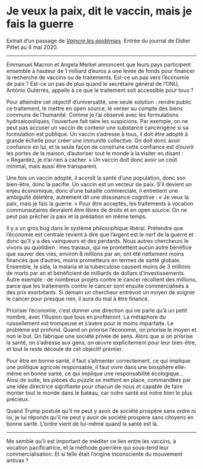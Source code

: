 # Je veux la paix, dit le vaccin, mais je fais la guerre

Extrait d’un passage de [*Vaincre les épidémies*](https://tcrouzet.com/vaincre-les-epidemies/). Entrée du journal de Didier Pittet au 4 mai 2020.<span id="more-56422"></span>

---

Emmanuel Macron et Angela Merkel annoncent que leurs pays participent ensemble à hauteur de 1 milliard d’euros à une levée de fonds pour financer la recherche de vaccins ou de traitements. Est-ce un pas vers l’économie de paix ? Est-ce un pas de plus quand le secrétaire général de l’ONU, António Guterres, appelle à ce que le traitement soit accessible pour tous ?

Pour atteindre cet objectif d’universalité, une seule solution : rendre public ce traitement, le mettre en open source, le verser au compte des biens communs de l’humanité. Comme je l’ai observé avec les formulations hydroalcooliques, l’ouverture fait taire les suspicions. Par exemple, on ne peut pas accuser un vaccin de contenir une substance cancérigène si sa formulation est publique. Un vaccin s’adresse à tous, il doit être adopté à grande échelle pour créer une immunité collective. On doit donc avoir confiance en lui, et la seule façon de construire cette confiance est d’ouvrir les portes de la maison, d’autoriser tout le monde à la visiter en disant : « Regardez, je n’ai rien à cacher. » Un vaccin doit donc avoir un coût minimal, mais aussi être transparent.

Une fois un vaccin adopté, il accroît la santé d’une population, donc son bien-être, donc la pacifie. Un vaccin est un vecteur de paix. S’il devient un enjeu économique, donc d’une bataille commerciale, il entretient une ambiguïté délétère, autrement dit une dissonance cognitive : « Je veux la paix, mais je fais la guerre. » Pour être acceptés, les traitements à vocation communautaires devraient être libres de droits et en open source. On ne peut pas prêcher la paix et la prédation en même temps.

Il y a un gros bug dans le système philosophique libéral. Prétendre que l’économie est centrale revient à dire que l’argent est le nerf de la guerre et donc qu’il y a des vainqueurs et des perdants. Nous autres chercheurs le vivons au quotidien : mes travaux, qui ne promettent aucun autre bénéfice que sauver des vies, environ 8 millions par an, ont été nettement moins financés que d’autres, moins prometteurs en termes de santé globale. Ensemble, le sida, la malaria et la tuberculose causent moins de 3 millions de morts par an et bénéficient de milliards de dollars d’investissements. Autre exemple : de nombreux projets contre le cancer récoltent des millions, parce que les traitements contre le cancer sont ensuite commercialisés à des prix exorbitants. Si demain un chercheur entrevoit un moyen de soigner le cancer pour presque rien, il aura du mal à être financé.

Prioriser l’économie, c’est donner une direction qui ne parle qu’à un petit nombre, avec l’illusion que tous en profiteront. La métaphore du ruissellement est trompeuse et s’avère pour le moins imparfaite. Le problème est profond. Quand on priorise l’économie, on priorise le moyen et non le but. On fabrique une société privée de sens. Alors que si on priorise la santé, on s’adresse aux gens, on œuvre explicitement pour leur bien-être, et tout le reste découle de cet objectif premier.

Pour être en bonne santé, il faut s’alimenter correctement, ce qui implique une politique agricole responsable, il faut vivre dans une biosphère elle-même en bonne santé, ce qui implique une responsabilité écologique… Ainsi de suite, les pièces du puzzle se mettent en place, commandées par une idée directrice signifiante pour chacun de nous et capable de faire monter tout le monde dans le bateau, car notre santé est notre bien le plus précieux.

Quand Trump postule qu’il ne peut y avoir de société prospère sans ordre ni loi, je lui réponds qu’il ne peut y avoir de société prospère sans citoyens en bonne santé. L’ordre vient de lui-même quand la santé est là.

---

Me semble qu’il est important de méditer ce lien entre les vaccins, à vocation pacificatrice, et la méthode guerrière qui sous-tend leur commercialisation. Et si telle était l’origine inconsciente du mouvement antivax ?
